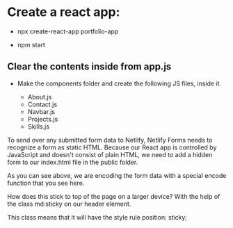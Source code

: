 # Create a react app:

- npx create-react-app portfolio-app

- npm start

## Clear the contents inside from app.js

- Make the components folder and create the following JS files, inside it.

    - About.js
    - Contact.js
    - Navbar.js
    - Projects.js
    - Skills.js


To send over any submitted form data to Netlify, Netlify Forms needs to recognize a form as static HTML. Because our React app is controlled by JavaScript and doesn't consist of plain HTML, we need to add a hidden form to our index.html file in the public folder.

As you can see above, we are encoding the form data with a special encode function that you see here.


How does this stick to top of the page on a larger device? With the help of the class md:sticky on our header element.

This class means that it will have the style rule position: sticky;